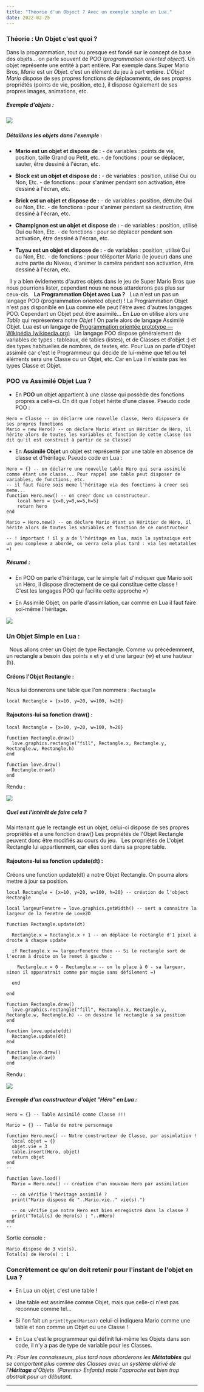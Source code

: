 ```yaml
---
title: "Théorie d'un Object ? Avec un exemple simple en Lua."
date: 2022-02-25
---
```


### **Théorie : Un Objet c'est quoi ?**

Dans la programmation, tout ou presque est fondé sur le concept de base des objets... on parle souvent de POO (_programmation oriented object_). Un objet représente une entité à part entière. Par exemple dans Super Mario Bros, _Mario_ est un _Objet_. c'est un élément du jeu à part entière. L'_Objet_ _Mario_ dispose de ses propres fonctions de déplacements, de ses propres propriétés (points de vie, position, etc.), il dispose également de ses propres images, animations, etc.

##### Exemple d'objets :

##### ![](images/objet_mario.png)

##### Détaillons les objets dans l'exemple :

- **Mario est un objet et dispose de :** - de variables : points de vie, position, taille Grand ou Petit, etc. - de fonctions : pour se déplacer, sauter, être dessiné à l'écran, etc.

- **Block est un objet et dispose de :** - de variables : position, utilisé Oui ou Non, Etc. - de fonctions : pour s'animer pendant son activation, être dessiné à l'écran, etc.

- **Brick est un objet et dispose de :** - de variables : position, détruite Oui ou Non, Etc. - de fonctions : pour s'animer pendant sa destruction, être dessiné à l'écran, etc.

- **Champignon est un objet et dispose de :** - de variables : position, utilisé Oui ou Non, Etc. - de fonctions : pour se déplacer pendant son activation, être dessiné à l'écran, etc.

- **Tuyau est un objet et dispose de :** - de variables : position, utilisé Oui ou Non, Etc. - de fonctions : pour téléporter Mario (le joueur) dans une autre partie du Niveau, d'animer la caméra pendant son activation, être dessiné à l'écran, etc.

  Il y a bien évidements d'autres objets dans le jeu de Super Mario Bros que nous pourrions lister, cependant nous ne nous attarderons pas plus sur ceux-cis.   **La Programmation Objet avec Lua ?**   Lua n'est un pas un langage POO (programmation oriented object) ! La Programmation Objet n'est pas disponible en Lua comme elle peut l'être avec d'autres langages POO. Cependant un Objet peut être assimilé... En _Lua_ on utilise alors une _Table_ qui représentera notre _Objet_ ! On parle alors de langage Assimilé Objet. Lua est un langage de [Programmation orientée prototype — Wikipédia (wikipedia.org)](https://fr.wikipedia.org/wiki/Programmation_orient%C3%A9e_prototype)   Un langage POO dispose généralement de variables de types : tableaux, de tables (listes), et de Classes et d'objet :) et des types habituelles de nombres, de textes, etc. Pour Lua on parle d'Objet assimilé car c'est le Programmeur qui décide de lui-même que tel ou tel éléments sera une Classe ou un Objet, etc. Car en Lua il n'existe pas les types Classe et Objet.  

### **POO vs Assimilé Objet Lua ?**

- En **POO** un objet appartient à une classe qui possède des fonctions propres a celle-ci. On dit que l'objet hérite d'une classe. Pseudo code POO :

```
Hero = Classe -- on déclarre une nouvelle classe, Hero disposera de ses propres fonctions 
Mario = new Hero() -- on déclare Mario étant un Héritier de Héro, il hérite alors de toutes les variables et fonction de cette classe (on dit qu'il est construit à partir de sa Classe)
```

- En **Assimilé Objet** un objet est représenté par une table en absence de classe et d'héritage. Pseudo code en Lua :

```
Hero = {} -- on déclarre une nouvelle table Hero qui sera assimilé comme étant une classe... Pour rappel une table peut disposer de variables, de functions, etc.
-- il faut faire sois meme l'héritage via des fonctions à creer soi meme...
function Hero.new() -- on creer donc un constructeur.
	local hero = {x=0,y=0,w=5,h=5}
	return hero
end

Mario = Hero.new() -- on déclare Mario étant un Héritier de Héro, il hérite alors de toutes les variables et fonction de ce constructeur

-- ! important ! il y a de l'héritage en lua, mais la syntaxique est un peu complexe a abordé, on verra cela plus tard : via les metatables =)
```

##### Résumé :

- En POO on parle d'héritage, car le simple fait d'indiquer que Mario soit un Héro, il dispose directement de ce qui constitue cette classe !  
    C'est les langages POO qui facilite cette approche =)

- En Assimilé Objet, on parle d'assimilation, car comme en Lua il faut faire soi-même l'héritage.

![](images/mario_objet_details.png)

### Un Objet Simple en Lua :

  Nous allons créer un Objet de type Rectangle. Comme vu précédemment, un rectangle a besoin des points x et y et d'une largeur (w) et une hauteur (h).

#### Créons l'Objet Rectangle :

Nous lui donnerons une table que l'on nommera : `Rectangle`

```
local Rectangle = {x=10, y=20, w=100, h=20}
```

#### Rajoutons-lui sa fonction draw() :

```
local Rectangle = {x=10, y=20, w=100, h=20}

function Rectangle.draw()
  love.graphics.rectangle("fill", Rectangle.x, Rectangle.y, Rectangle.w, Rectangle.h)
end

function love.draw()
  Rectangle.draw()
end
```

Rendu :

![](images/rectangle_object_simple.png)

##### Quel est l'intérêt de faire cela ?

Maintenant que le rectangle est un objet, celui-ci dispose de ses propres propriétés et a une fonction draw() Les propriétés de l'Objet Rectangle peuvent donc être modifiés au cours du jeu.   Les propriétés de L'objet Rectangle lui appartiennent, car elles sont dans sa propre table.

#### Rajoutons-lui sa fonction update(dt) :

Créons une function update(dt) a notre Objet Rectangle. On pourra alors mettre à jour sa position.  

```
local Rectangle = {x=10, y=20, w=100, h=20} -- création de l'object Rectangle

local largeurFenetre = love.graphics.getWidth() -- sert a connaitre la largeur de la fenetre de Love2D

function Rectangle.update(dt)
  
  Rectangle.x = Rectangle.x + 1 -- on déplace le rectangle d'1 pixel a droite à chaque update
  
  if Rectangle.x >= largeurFenetre then -- Si le rectangle sort de l'ecran à droite on le remet à gauche :
    
    Rectangle.x = 0 - Rectangle.w -- on le place à 0 - sa largeur, sinon il apparatrait comme par magie sans défilement =)
    
  end
  
end

function Rectangle.draw()
  love.graphics.rectangle("fill", Rectangle.x, Rectangle.y, Rectangle.w, Rectangle.h) -- on dessine le rectangle a sa position
end

function love.update(dt)
  Rectangle.update(dt)
end

function love.draw()
  Rectangle.draw()
end
```

Rendu :  

![](images/rectangle_move.gif)

##### Exemple d'un constructeur d'objet "Héro" en Lua :

```
Hero = {} -- Table Assimilé comme Classe !!!

Mario = {} -- Table de notre personnage

function Hero.new() -- Notre constructeur de Classe, par assimlation !
  local objet = {}
  objet.vie = 3
  table.insert(Hero, objet)
  return objet  
end
--

function love.load()
  Mario = Hero.new() -- création d'un nouveau Hero par assimilation
  
  -- on vérifie l'héritage assimilé ?
  print("Mario dispose de "..Mario.vie.." vie(s).")
  
  -- on vérifie que notre Hero est bien enregistré dans la classe ?
  print("Total(s) de Hero(s) : "..#Hero)
end
--
```

Sortie console :

```
Mario dispose de 3 vie(s). 
Total(s) de Hero(s) : 1
```

### Concrètement ce qu'on doit retenir pour l'instant de l'objet en Lua ?

- En Lua un objet, c'est une table !

- Une table est assimilée comme Objet, mais que celle-ci n'est pas reconnue comme tel…

- Si l'on fait un `print(type(Mario))` celui-ci indiquera Mario comme une table et non comme un Objet ou une Classe !

- En Lua c'est le programmeur qui définit lui-même les Objets dans son code, il n'y a pas de type de variable pour les Classes.

_Ps : Pour les connaisseurs, plus tard nous aborderons les **Métatables** qui se comportent plus comme des Classes avec un système dérivé de l'**Héritage** d'Objets  (Parents> Enfants)_ _mais l'approche est bien trop abstrait pour un débutant._

* * *
